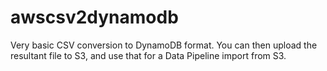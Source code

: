 # awscsv2dynamodb
Very basic CSV conversion to DynamoDB format.
You can then upload the resultant file to S3, and use that for a Data Pipeline import from S3.
